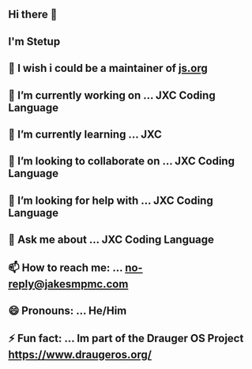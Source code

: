 ## Hi there 👋
## I'm Stetup
## 👯 I wish i could be a maintainer of [js.org](https://github.com/js-org)
## 🔭 I’m currently working on ... JXC Coding Language
## 🌱 I’m currently learning ... JXC
## 👯 I’m looking to collaborate on ... JXC Coding Language
## 🤔 I’m looking for help with ... JXC Coding Language
## 💬 Ask me about ... JXC Coding Language
## 📫 How to reach me: ... no-reply@jakesmpmc.com
## 😄 Pronouns: ... He/Him
## ⚡ Fun fact: ... Im part of the Drauger OS Project https://www.draugeros.org/
<!--
**StetupYT/StetupYT** is a ✨ _special_ ✨ repository because its `README.md` (this file) appears on your GitHub profile.

Here are some ideas to get you started:

## 🔭 I’m currently working on ... JXC Coding Language
## 🌱 I’m currently learning ... JXC
## 👯 I’m looking to collaborate on ... JXC Coding Language
## 🤔 I’m looking for help with ... JXC Coding Language
## 💬 Ask me about ... JXC Coding Language
## 📫 How to reach me: ... no-reply@jakesmpmc.cmo
## 😄 Pronouns: ... He/Him
## ⚡ Fun fact: ... Im part of the Drauger OS Project DraugerOS.org
-->
